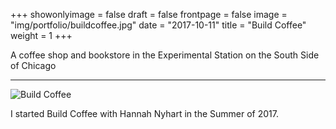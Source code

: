 +++
showonlyimage = false
draft = false
frontpage = false
image = "img/portfolio/buildcoffee.jpg"
date = "2017-10-11"
title = "Build Coffee"
weight = 1
+++

A coffee shop and bookstore in the Experimental Station on the South Side of Chicago

<!--more-->

***

![Build Coffee](/img/portfolio/buildcoffee.jpg)

I started Build Coffee with Hannah Nyhart in the Summer of 2017. 
